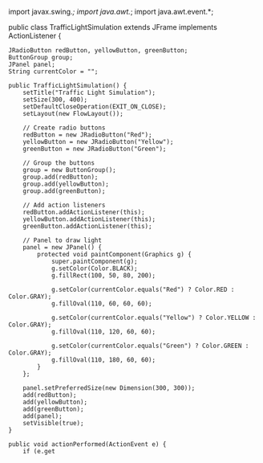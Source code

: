 import javax.swing.*;
import java.awt.*;
import java.awt.event.*;

public class TrafficLightSimulation extends JFrame implements ActionListener {

    JRadioButton redButton, yellowButton, greenButton;
    ButtonGroup group;
    JPanel panel;
    String currentColor = "";

    public TrafficLightSimulation() {
        setTitle("Traffic Light Simulation");
        setSize(300, 400);
        setDefaultCloseOperation(EXIT_ON_CLOSE);
        setLayout(new FlowLayout());

        // Create radio buttons
        redButton = new JRadioButton("Red");
        yellowButton = new JRadioButton("Yellow");
        greenButton = new JRadioButton("Green");

        // Group the buttons
        group = new ButtonGroup();
        group.add(redButton);
        group.add(yellowButton);
        group.add(greenButton);

        // Add action listeners
        redButton.addActionListener(this);
        yellowButton.addActionListener(this);
        greenButton.addActionListener(this);

        // Panel to draw light
        panel = new JPanel() {
            protected void paintComponent(Graphics g) {
                super.paintComponent(g);
                g.setColor(Color.BLACK);
                g.fillRect(100, 50, 80, 200);

                g.setColor(currentColor.equals("Red") ? Color.RED : Color.GRAY);
                g.fillOval(110, 60, 60, 60);

                g.setColor(currentColor.equals("Yellow") ? Color.YELLOW : Color.GRAY);
                g.fillOval(110, 120, 60, 60);

                g.setColor(currentColor.equals("Green") ? Color.GREEN : Color.GRAY);
                g.fillOval(110, 180, 60, 60);
            }
        };

        panel.setPreferredSize(new Dimension(300, 300));
        add(redButton);
        add(yellowButton);
        add(greenButton);
        add(panel);
        setVisible(true);
    }

    public void actionPerformed(ActionEvent e) {
        if (e.get
